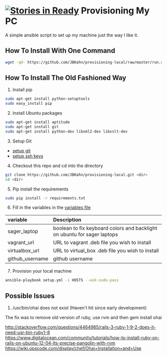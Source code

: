[![Stories in Ready](https://badge.waffle.io/JBKahn/provisioning-local.png?label=ready&title=Ready)](https://waffle.io/JBKahn/provisioning-local)
Provisioning My PC
============

A simple ansible script to set up my machine just the way I like it.

How To Install With One Command
-------------------------------

```bash
wget -qO- https://github.com/JBKahn/provisioning-local/raw/master/run.sh | sudo bash
```


How To Install The Old Fashioned Way
------------------------------------

1. Install pip
  ```bash
  sudo apt-get install python-setuptools
  sudo easy_install pip
  ```

2. Install Ubuntu packages
  ```bash
  sudo apt-get install aptitude
  sudo apt-get install git
  sudo apt-get install python-dev libxml2-dev libxslt-dev
  ```
3. Setup Git
  * [setup git](https://help.github.com/articles/set-up-git)
  * [setup ssh keys](https://help.github.com/articles/generating-ssh-keys)
4.  Checkout this repo and cd into the directory
  ```bash
  git clone https://github.com/JBKahn/provisioning-local.git <dir>
  cd <dir>
  ```

5. Pip install the requirements
  ```bash
  sudo pip install -r requirements.txt
  ```

6. Fill in the variables in the [variables file ](./roles/common/vars/main.yml)

  | variable  | Description  |
  | :------------ |:---------------|
  | sager_laptop     | boolean to fix keyboard colors and backlight on ubuntu for sager laptops |
  | vagrant_url | URL to vagrant .deb file you wish to install |
  | virtualbox_url |URL to virtual_box .deb file you wish to install |
  | github_username | github username |
7. Provision your local machine

  ```bash
  ansible-playbook setup.yml -i HOSTS --ask-sudo-pass
  ```

Possible Issues
---------------

1. /usr/bin/ohai does not exist (Haven't hit since early development)

The fix was to remove old version of ruby, use rvm and then gem install ohai

http://stackoverflow.com/questions/4464985/rails-3-ruby-1-9-2-does-it-need-usr-bin-ruby1-8
https://www.digitalocean.com/community/tutorials/how-to-install-ruby-on-rails-on-ubuntu-12-04-lts-precise-pangolin-with-rvm
https://wiki.opscode.com/display/chef/Ohai+Installation+and+Use
